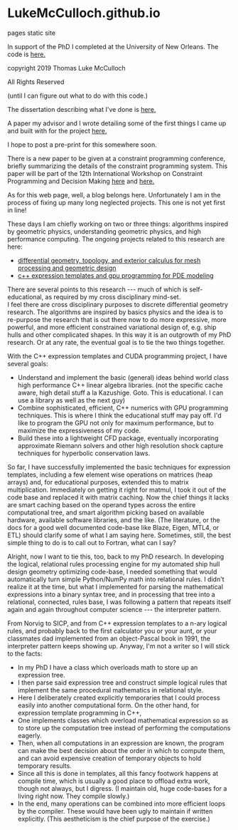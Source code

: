 # LukeMcCulloch.github.io
pages static site

In support of the PhD I completed at the University of New Orleans.
The code is [here.](https://github.com/LukeMcCulloch/feasible-form-parameter-design)

copyright 2019 Thomas Luke McCulloch

All Rights Reserved

(until I can figure out what to do with this code.)

The dissertation describing what I've done is [here.](https://scholarworks.uno.edu/td/2552/)

A paper my advisor and I wrote detailing some of the first
things I came up and built with for the project [here.](https://www.sciencedirect.com/science/article/abs/pii/S0167839617301474?via%3Dihub)

I hope to post a pre-print for this somewhere soon.

There is a new paper to be given at a constraint programming conference,
briefly summarizing the details of the constraint programming system.  This paper will be part of the 12th International Workshop
on Constraint Programming and Decision Making [here](https://interval.louisiana.edu/IFSA-NAFIPS/CoProD2019.html)
and [here.](http://coprod.constraintsolving.com/)

As for this web page, well, a blog belongs here.  Unfortunately I am in the process of
fixing up many long neglected projects.  This one is not yet
first in line!

These days I am chiefly working on two or three things:  algorithms inspired by geometric physics, understanding geometric physics, and high performance computing.  The ongoing projects related to this research are here:
* [differential geometry, topology, and exterior calculus for mesh processing and geometric design](https://github.com/LukeMcCulloch/Python-discrete-differential-geometry)
* [c++ expression templates and gpu programming for PDE modeling](https://github.com/LukeMcCulloch/cpp-cuda-flow-solver-1)

There are several points to this research --- much of which is self-educational, as required by my cross disciplinary mind-set.  
I feel there are cross disciplinary purposes to discrete differential geometry 
research.  The algorithms are inspired by basics physics and the idea is to re-purpose 
the research that is out there now to do more expressive, more powerful, 
and more efficient constrained variational design of, e.g. ship hulls and other complicated shapes.  In this way it is an outgrowth of my PhD research.  Or at any rate, 
the eventual goal is to tie the two things together.

With the C++ expression templates and CUDA programming project, I have several goals:
* Understand and implement the basic (general) ideas behind world class high performance C++ linear algebra libraries.  (not the specific cache aware, high detail stuff a la Kazushige. Goto.  This is educational.  I can use a library as well as the next guy)
* Combine sophisticated, efficient, C++ numerics with GPU programming techniques.  This is where I think the educational stuff may pay off.  I'd like to program the GPU not only for maximum performance, but to maximize the expressiveness of my code.
* Build these into a lightweight CFD package, eventually incorporating approximate 
Riemann solvers and other high resolution shock capture techniques for hyperbolic conservation laws.

So far, I have successfully implemented the basic techniques for expression templates, including a few element wise operations on matrices (heap arrays) and, for educational purposes, extended this to matrix multiplication.  Immediately on getting it right for matmul, I took it out of the code base and replaced it with matrix caching.  Now the chief things it lacks are smart caching based on the operand types across the entire computational tree, and smart algorithm picking based on available hardware, available software libraries, and the like.  (The literature, or the docs for a good well documented code-base like Blaze, Eigen, MTL4, or ETL) should clarify some of what I am saying here.  Sometimes, still, the best simple thing to do is to call out to Fortran, what can I say?

Alright, now I want to tie this, too, back to my PhD research.  In developing the 
logical, relational rules processing engine for my automated ship hull design 
geometry optimizing code-base, I needed something that would automatically turn 
simple Python/NumPy math into relational rules.  I didn't realize it at the time, 
but what I implemented for parsing the mathematical expressions into a binary 
syntax tree, and in processing that tree into a relational, connected, rules base, 
I was following a pattern that repeats itself again and again throughout 
computer science --- the interpreter pattern.  

From Norvig to SICP, and from C++ expression templates to a n-ary logical rules, 
and probably back to the first calculator you or your aunt, or your classmates dad implemented from an object-Pascal book in 1991, the interpreter pattern keeps showing up.  Anyway, I'm not a writer so I will stick to the facts:
* In my PhD I have a class which overloads math to store up an expression tree.
* I then parse said expression tree and construct simple logical rules that 
implement the same procedural mathematics in relational style.
* Here I deliberately created explicitly temporaries that I could process easily into 
another computational form.
On the other hand, for expression template programming in C++, 
* One implements classes which overload mathematical expression so as to store 
up the computation tree instead of performing the computations eagerly.
* Then, when all computations in an expression are known, the program can 
make the best decision about the order in which to compute them, 
and can avoid expensive creation of temporary objects to hold 
temporary results.
* Since all this is done in templates, all this fancy footwork happens at compile time, which is usually a good place to offload extra work, though not always, but I digress.  (I maintain old, huge code-bases for a living right now.  They compile slowly.)
* In the end, many operations can be combined into more efficient loops by the compiler.  These would have been ugly to maintain if written explicitly.  (This aestheticism is the chief purpose of the exercise.)